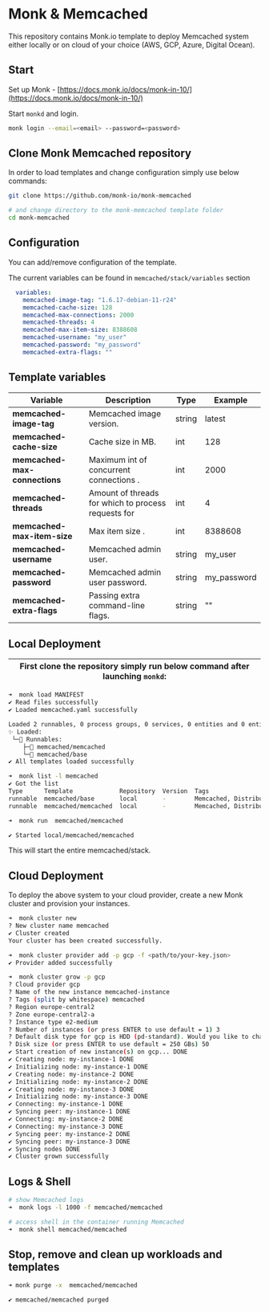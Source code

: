 # Monk & Memcached

This repository contains Monk.io template to deploy Memcached system either locally or on cloud of your choice (AWS, GCP, Azure, Digital Ocean).

## Start

Set up Monk - [https://docs.monk.io/docs/monk-in-10/](https://docs.monk.io/docs/monk-in-10/)

Start `monkd` and login.

```bash
monk login --email=<email> --password=<password>
```

## Clone Monk Memcached repository

In order to load templates and change configuration simply use below commands:

```bash
git clone https://github.com/monk-io/monk-memcached

# and change directory to the monk-memcached template folder
cd monk-memcached

```

## Configuration

You can add/remove configuration of the template.

The current variables can be found in `memcached/stack/variables` section

```yaml
  variables:
    memcached-image-tag: "1.6.17-debian-11-r24"
    memcached-cache-size: 128
    memcached-max-connections: 2000
    memcached-threads: 4
    memcached-max-item-size: 8388608
    memcached-username: "my_user"
    memcached-password: "my_password"
    memcached-extra-flags: ""
```

## Template variables

| Variable                      | Description                                         | Type   | Example     |
| ----------------------------- | --------------------------------------------------- | ------ | ----------- |
| **memcached-image-tag**       | Memcached image version.                            | string | latest      |
| **memcached-cache-size**      | Cache size in MB.                                   | int    | 128         |
| **memcached-max-connections** | Maximum int of concurrent connections .             | int    | 2000        |
| **memcached-threads**         | Amount of threads for which to process requests for | int    | 4           |
| **memcached-max-item-size**   | Max item size .                                     | int    | 8388608     |
| **memcached-username**        | Memcached admin user.                               | string | my_user     |
| **memcached-password**        | Memcached admin user password.                      | string | my_password |
| **memcached-extra-flags**     | Passing extra command-line flags.                   | string | ""          |

## Local Deployment

| First clone the repository simply run below command after launching `monkd`: |
| :--------------------------------------------------------------------------: |

```bash
➜  monk load MANIFEST
✔ Read files successfully
✔ Loaded memcached.yaml successfully

Loaded 2 runnables, 0 process groups, 0 services, 0 entities and 0 entity instances
✨ Loaded:
 └─🔩 Runnables:
    ├─🧩 memcached/memcached
    └─🧩 memcached/base
✔ All templates loaded successfully

➜  monk list -l memcached
✔ Got the list
Type      Template             Repository  Version  Tags
runnable  memcached/base       local       -        Memcached, Distributed Caching, In-Memory Cache, High-Performance, Scalability, Key-Value Store, Open Source, Data Retrieval, Web Caching, Cache Management, Server-Side Caching, API Caching, Cloud Computing, Microservices, NoSQL
runnable  memcached/memcached  local       -        Memcached, Distributed Caching, In-Memory Cache, High-Performance, Scalability, Key-Value Store, Open Source, Data Retrieval, Web Caching, Cache Management, Server-Side Caching, API Caching, Cloud Computing, Microservices, NoSQL

➜  monk run  memcached/memcached

✔ Started local/memcached/memcached

```

This will start the entire memcached/stack.

## Cloud Deployment

To deploy the above system to your cloud provider, create a new Monk cluster and provision your instances.

```bash
➜  monk cluster new
? New cluster name memcached
✔ Cluster created
Your cluster has been created successfully.

➜  monk cluster provider add -p gcp -f <path/to/your-key.json>
✔ Provider added successfully

➜  monk cluster grow -p gcp
? Cloud provider gcp
? Name of the new instance memcached-instance
? Tags (split by whitespace) memcached
? Region europe-central2
? Zone europe-central2-a
? Instance type e2-medium
? Number of instances (or press ENTER to use default = 1) 3
? Default disk type for gcp is HDD (pd-standard). Would you like to change it? No
? Disk size (or press ENTER to use default = 250 GBs) 50
✔ Start creation of new instance(s) on gcp... DONE
✔ Creating node: my-instance-1 DONE
✔ Initializing node: my-instance-1 DONE
✔ Creating node: my-instance-2 DONE
✔ Initializing node: my-instance-2 DONE
✔ Creating node: my-instance-3 DONE
✔ Initializing node: my-instance-3 DONE
✔ Connecting: my-instance-1 DONE
✔ Syncing peer: my-instance-1 DONE
✔ Connecting: my-instance-2 DONE
✔ Connecting: my-instance-3 DONE
✔ Syncing peer: my-instance-2 DONE
✔ Syncing peer: my-instance-3 DONE
✔ Syncing nodes DONE
✔ Cluster grown successfully
```

## Logs & Shell

```bash
# show Memcached logs
➜  monk logs -l 1000 -f memcached/memcached

# access shell in the container running Memcached
➜  monk shell memcached/memcached

```

## Stop, remove and clean up workloads and templates

```bash
➜ monk purge -x  memcached/memcached

✔ memcached/memcached purged
```
